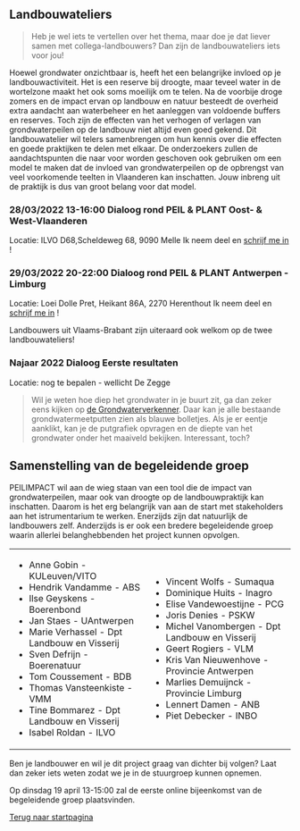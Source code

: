 ## Landbouwateliers
> Heb je wel iets te vertellen over het thema, maar doe je dat liever samen met collega-landbouwers? Dan zijn de landbouwateliers iets voor jou!

Hoewel grondwater onzichtbaar is, heeft het een belangrijke invloed op je landbouwactiviteit. Het is een reserve bij droogte, maar teveel water in de wortelzone maakt het ook soms moeilijk om te telen.  Na de voorbije droge zomers en de impact ervan op landbouw en natuur besteedt de overheid extra aandacht aan waterbeheer en het aanleggen van voldoende buffers en reserves. Toch zijn de effecten van het verhogen of verlagen van grondwaterpeilen op de landbouw niet altijd even goed gekend. Dit landbouwatelier wil telers samenbrengen om hun kennis over die effecten en goede praktijken te delen met elkaar. De onderzoekers zullen de aandachtspunten die naar voor worden geschoven ook gebruiken om een model te maken dat de invloed van grondwaterpeilen op de opbrengst van veel voorkomende teelten in Vlaanderen kan inschatten. Jouw inbreng uit de praktijk is dus van groot belang voor dat model.      

### 28/03/2022 13-16:00 Dialoog rond PEIL & PLANT Oost- & West-Vlaanderen
Locatie: ILVO D68,Scheldeweg 68, 9090 Melle
Ik neem deel en [schrijf me in](https://www.eventbrite.be/e/registratie-peilimpact-landbouwatelier-267395827117 ) !

### 29/03/2022 20-22:00 Dialoog rond PEIL & PLANT Antwerpen - Limburg 
Locatie: Loei Dolle Pret, Heikant 86A, 2270 Herenthout
Ik neem deel en [schrijf me in](https://www.eventbrite.be/e/registratie-peilimpact-landbouwatelier-antwerpen-limburg-277530660677 ) !

Landbouwers uit Vlaams-Brabant zijn uiteraard ook welkom op de twee landbouwateliers!

### Najaar 2022 Dialoog Eerste resultaten
Locatie: nog te bepalen - wellicht De Zegge

> Wil je weten hoe diep het grondwater in je buurt zit, ga dan zeker eens kijken op [de Grondwaterverkenner](https://www.dov.vlaanderen.be/portaal/?module=freatischgrondwaterverkenner). Daar kan je alle bestaande grondwatermeetputten zien als blauwe bolletjes. Als je er eentje aanklikt, kan je de putgrafiek opvragen en de diepte van het grondwater onder het maaiveld bekijken. Interessant, toch?


## Samenstelling van de begeleidende groep
PEILIMPACT wil aan de wieg staan van een tool die de impact van grondwaterpeilen, maar ook van droogte op de landbouwpraktijk kan inschatten. Daarom is het erg belangrijk van aan de start met stakeholders aan het istrumentarium te werken. Enerzijds zijn dat natuurlijk de landbouwers zelf. Anderzijds is er ook een bredere begeleidende groep waarin allerlei belanghebbenden het project kunnen opvolgen.

<table>
  <tr><td>
<ul>    
<li> Anne	Gobin	- KULeuven/VITO   </li>
<li>Hendrik	Vandamme - ABS   </li>
<li>Ilse	Geyskens - Boerenbond  </li>
<li>Jan	    Staes	- UAntwerpen  </li>
<li>Marie	Verhassel	- Dpt Landbouw en Visserij   </li>
<li>Sven	Defrijn	- Boerenatuur </li> 
<li>Tom	    Coussement	- BDB  </li>
<li>Thomas	Vansteenkiste	- VMM  </li>
<li>Tine	Bommarez - Dpt Landbouw en Visserij</li>
<li>Isabel Roldan - ILVO </li>
  </ul>    
   </td>
    <td>
   <ul>      
<li>Vincent	Wolfs	- Sumaqua</li>
      
<li>Dominique Huits - Inagro</li>
      
<li>Elise 	Vandewoestijne - PCG</li>
      
<li>Joris 	Denies	 - PSKW</li>
      
<li>Michel	Vanombergen - Dpt Landbouw en Visserij</li>
      
<li>Geert	Rogiers - VLM</li>
      
<li>Kris 	Van Nieuwenhove - Provincie Antwerpen</li>
      
<li>Marlies	Demuijnck - Provincie Limburg</li>
      
<li>Lennert Damen - ANB</li>
      
<li>Piet 	Debecker - INBO</li>
   </ul>      
    </td>
</tr>
</table>


Ben je landbouwer en wil je dit project graag van dichter bij volgen? Laat dan zeker iets weten zodat we je in de stuurgroep kunnen opnemen.

Op dinsdag 19 april 13-15:00 zal de eerste online bijeenkomst van de begeleidende groep plaatsvinden.


[Terug naar startpagina](https://ilvo-peilimpact.github.io/peilimpact/)
